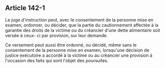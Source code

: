 Article 142-1
----
Le juge d'instruction peut, avec le consentement de la personne mise en examen,
ordonner, ou décider, que la partie du cautionnement affectée à la garantie des
droits de la victime ou du créancier d'une dette alimentaire soit versée à ceux-
ci par provision, sur leur demande.

Ce versement peut aussi être ordonné, ou décidé, même sans le consentement de la
personne mise en examen, lorsqu'une décision de justice exécutoire a accordé à
la victime ou au créancier une provision à l'occasion des faits qui sont l'objet
des poursuites.
